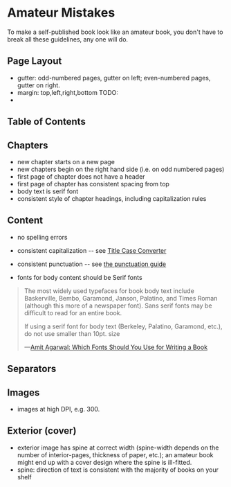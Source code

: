 # Amateur Mistakes

To make a self-published book look like an amateur book, you don't have to break all these guidelines, any one will do.


## Page Layout

* gutter: odd-numbered pages, gutter on left; even-numbered pages, gutter on right.
* margin: top,left,right,bottom TODO:
* 

<!-- TODO: Gutter picture -->


## Table of Contents



## Chapters

* new chapter starts on a new page
* new chapters begin on the right hand side (i.e. on odd numbered pages)
* first page of chapter does not have a header
* first page of chapter has consistent spacing from top
* body text is serif font
* consistent style of chapter headings, including capitalization rules

## Content

* no spelling errors
* consistent capitalization -- see [Title Case Converter](https://titlecaseconverter.com/)
* consistent punctuation -- see [the punctuation guide](https://www.thepunctuationguide.com/)




* fonts for body content should be Serif fonts

> The most widely used typefaces for book body text include Baskerville, Bembo, Garamond, Janson, Palatino, and Times Roman (although this more of a newspaper font). Sans serif fonts may be difficult to read for an entire book.
>
> If using a serif font for body text (Berkeley, Palatino, Garamond, etc.), do not use smaller than 10pt. size
>
> &mdash;[Amit Agarwal: Which Fonts Should You Use for Writing a Book](https://www.labnol.org/internet/blogging/which-fonts-should-you-use-for-writing-a-book/3141/)




## Separators



## Images

* images at high DPI, e.g. 300.

## Exterior (cover)


<!-- TODO: picture: interior file, exterior file -->

* exterior image has spine at correct width (spine-width depends on the number of interior-pages, thickness of paper, etc.); an amateur book might end up with a cover design where the spine is ill-fitted.
* spine: direction of text is consistent with the majority of books on your shelf



